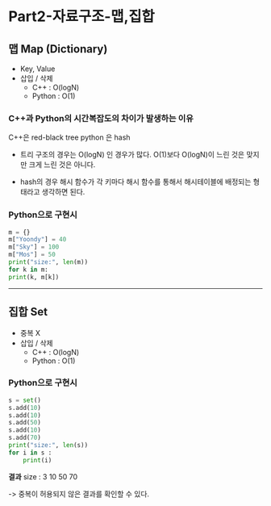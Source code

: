 # Part2-자료구조-맵,집합
## 맵 Map (Dictionary)

* Key, Value 
* 삽입 / 삭제
	* C++ : O(logN)
	* Python : O(1)

### C++과 Python의 시간복잡도의 차이가 발생하는 이유

C++은 red-black tree
python 은 hash
  
* 트리 구조의 경우는 O(logN) 인 경우가 많다.
O(1)보다 O(logN)이 느린 것은 맞지만 크게 느린 것은 아니다.

* hash의 경우 해시 함수가 각 키마다 해시 함수를 통해서 해시테이블에 배정되는 형태라고 생각하면 된다.

### Python으로 구현시
```python
m = {}
m["Yoondy"] = 40
m["Sky"] = 100
m["Mos"] = 50
print("size:", len(m))
for k in m:
print(k, m[k])
```
- - - -

## 집합 Set

* 중복 X
* 삽입 / 삭제 
	* C++ : O(logN)
	* Python : O(1)

### Python으로 구현시
```python
s = set()
s.add(10)
s.add(10)
s.add(50)
s.add(10)
s.add(70)
print("size:", len(s))
for i in s :
	print(i)
```

**결과**
size : 3
10
50
70

-> 중복이 허용되지 않은 결과를 확인할 수 있다.
